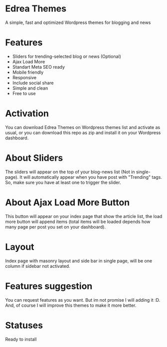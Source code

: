 
# Edrea Themes

A simple, fast and optimized Wordpress themes for blogging and news

# Features

- Sliders for trending-selected blog or news (Optional)
- Ajax Load More
- Standart Meta SEO ready
- Mobile friendly
- Responsive
- Include social share
- Simple and clean
- Free to use

# Activation

You can download Edrea Themes on Wordpress themes list and activate as usual, or you can download this repo as zip and install it on your Wordpress dashboard.

# About Sliders

The sliders will appear on the top of your blog-news list (Not in single-page). It will automatically appear when you have post with "Trending" tags. So, make sure you have at least one to trigger the slider.

# About Ajax Load More Button

This button will appear on your index page that show the article list, the load more button will append items (total items will be loaded depends how many page per post you set on your dashboard).

# Layout

Index page with masonry layout and side bar in single page, will be one column if sidebar not activated.

# Features suggestion

You can request features as you want. But im not promise I will adding it :D. And, of course I will improve this themes to make it more better.

# Statuses

Ready to install
